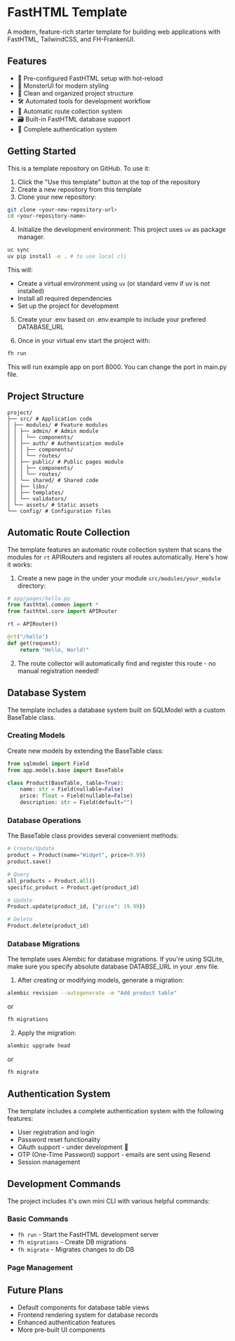 # FastHTML Template

A modern, feature-rich starter template for building web applications with FastHTML, TailwindCSS, and FH-FrankenUI.

## Features

- 🚀 Pre-configured FastHTML setup with hot-reload
- 💅 MonsterUI for modern styling
- 📁 Clean and organized project structure
- 🛠️ Automated tools for development workflow
- 🔄 Automatic route collection system
- 🗃️ Built-in FastHTML database support
- 🔐 Complete authentication system

## Getting Started

This is a template repository on GitHub. To use it:

1. Click the "Use this template" button at the top of the repository
2. Create a new repository from this template
3. Clone your new repository:
```bash
git clone <your-new-repository-url>
cd <your-repository-name>
```

4. Initialize the development environment:
This project uses ```uv``` as package manager. 
```bash
uc sync
uv pip install -e . # to use local cli
```
This will:
- Create a virtual environment using `uv` (or standard venv if uv is not installed)
- Install all required dependencies
- Set up the project for development

5. Create your .env based on .env.example to include your prefered DATABASE_URL

6. Once in your virtual env start the project with:
```bash
fh run
```
This will run example app on port 8000. You can change the port in main.py file.


## Project Structure

```
project/
├── src/ # Application code
│ ├── modules/ # Feature modules
│ │ ├── admin/ # Admin module
│ │ │ └── components/
│ │ ├── auth/ # Authentication module
│ │ │ ├── components/
│ │ │ └── routes/
│ │ ├── public/ # Public pages module
│ │ │ ├── components/
│ │ │ └── routes/
│ │ └── shared/ # Shared code
│ │ ├── libs/
│ │ ├── templates/
│ │ └── validators/
│ └── assets/ # Static assets
└── config/ # Configuration files
```

## Automatic Route Collection

The template features an automatic route collection system that scans the modules for `rt` APIRouters and registers all routes automatically. Here's how it works:

1. Create a new page in the under your module `src/modules/your_module` directory:
```python
# app/pages/hello.py
from fasthtml.common import *
from fasthtml.core import APIRouter

rt = APIRouter()

@rt("/hello")
def get(request):
    return "Hello, World!"
```

2. The route collector will automatically find and register this route - no manual registration needed!


## Database System

The template includes a database system built on SQLModel with a custom BaseTable class.

### Creating Models

Create new models by extending the BaseTable class:

```python
from sqlmodel import Field
from app.models.base import BaseTable

class Product(BaseTable, table=True):
    name: str = Field(nullable=False)
    price: float = Field(nullable=False)
    description: str = Field(default="")
```

### Database Operations

The BaseTable class provides several convenient methods:

```python
# Create/Update
product = Product(name="Widget", price=9.99)
product.save()

# Query
all_products = Product.all()
specific_product = Product.get(product_id)

# Update
Product.update(product_id, {"price": 19.99})

# Delete
Product.delete(product_id)
```

### Database Migrations

The template uses Alembic for database migrations. If you're using SQLite, make sure you specify absolute database DATABSE_URL in your .env file.

1. After creating or modifying models, generate a migration:
```bash
alembic revision --autogenerate -m "Add product table"
```
or
```bash
fh migrations
```


2. Apply the migration:
```bash
alembic upgrade head
```
or
```bash
fh migrate
```
## Authentication System

The template includes a complete authentication system with the following features:

- User registration and login
- Password reset functionality 
- OAuth support - under development 🚧
- OTP (One-Time Password) support - emails are sent using Resend
- Session management


## Development Commands

The project includes it's own mini CLI with various helpful commands:

### Basic Commands

- `fh run` - Start the FastHTML development server
- `fh migrations` - Create DB migrations
- `fh migrate` - Migrates changes to db DB

### Page Management

## Future Plans

- Default components for database table views
- Frontend rendering system for database records
- Enhanced authentication features
- More pre-built UI components

